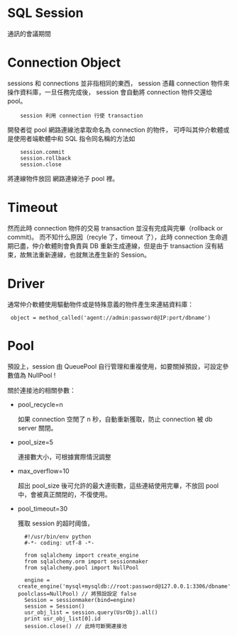 # SQL Session
通訊的會議期間

# Connection Object

sessions 和 connections 並非指相同的東西， session 憑藉 connection 物件來操作資料庫，一旦任務完成後， session 會自動將 connection 物件交還给 pool。

        session 利用 connection 行使 transaction 

開發者從 pool 網路連線池拿取命名為 connection 的物件，
可呼叫其仲介軟體或是使用者端軟體中和 SQL 指令同名稱的方法如 

        session.commit 
        session.rollback 
        session.close 

將連線物件放回 網路連線池子 pool 裡。

# Timeout

然而此時 connection 物件的交易 transaction 並沒有完成與完畢（rollback or commit)。 而不知什么原因（recyle 了，timeout 了），此時 connection 生命週期已盡，仲介軟體則會負責與 DB 重新生成連線，但是由于 transaction 沒有結束，故無法重新連線，也就無法產生新的 Session。

# Driver

通常仲介軟體使用驅動物件或是特殊意義的物件產生來連結資料庫：

     object = method_called('agent://admin:password@IP:port/dbname')
     
# Pool 

預設上，session 由 QueuePool 自行管理和重複使用，如要關掉預設，可設定參數值為 NullPool !

關於連接池的相關參數：

- pool_recycle=n

     如果 connection 空閒了 n 秒，自動重新獲取，防止 connection 被 db server 關閉。

- pool_size=5

     連接數大小，可根據實際情況調整

- max_overflow=10

     超出 pool_size 後可允許的最大連街數，這些連結使用完畢，不放回 pool 中，會被真正關閉的，不復使用。

- pool_timeout=30

     獲取 session 的超时阈值，
     

        #!/usr/bin/env python
        #-*- coding: utf-8 -*-

        from sqlalchemy import create_engine
        from sqlalchemy.orm import sessionmaker
        from sqlalchemy.pool import NullPool

        engine = create_engine('mysql+mysqldb://root:password@127.0.0.1:3306/dbname', poolclass=NullPool) // 將預設設定 false
        Session = sessionmaker(bind=engine)
        session = Session()
        usr_obj_list = session.query(UsrObj).all()
        print usr_obj_list[0].id
        session.close() // 此時可斷開連接池
        
        
        
